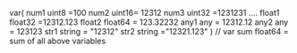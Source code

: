 
var(
    num1 uint8 =100
    num2 uint16= 12312
    num3 uint32 =1231231
    ....
    float1 float32 =12312.123
    float2 float64 = 123.32232
    any1 any = 12312.12 
    any2 any = 123123
    str1 string = "12312"
    str2 string ="12321.123"
)
// var sum float64 =  sum of all above variables